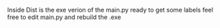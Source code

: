 Inside Dist is the exe verion of the main.py ready to get some labels feel free to edit main.py and rebuild the .exe 
